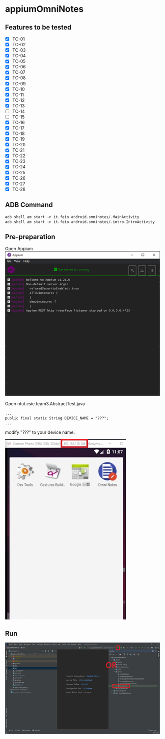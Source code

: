 # appiumOmniNotes

## Features to be tested
* [x] TC-01
* [x] TC-02
* [x] TC-03
* [x] TC-04
* [x] TC-05
* [x] TC-06
* [x] TC-07
* [x] TC-08
* [x] TC-09
* [x] TC-10
* [x] TC-11
* [x] TC-12
* [x] TC-13
* [ ] TC-14
* [ ] TC-15
* [x] TC-16
* [x] TC-17
* [x] TC-18
* [x] TC-19
* [x] TC-20
* [x] TC-21
* [x] TC-22
* [x] TC-23
* [x] TC-24
* [x] TC-25
* [x] TC-26
* [x] TC-27
* [x] TC-28

## ADB Command
```
adb shell am start -n it.feio.android.omninotes/.MainActivity
adb shell am start -n it.feio.android.omninotes/.intro.IntroActivity
```

## Pre-preparation
Open Appium
![Appium](img/Appium.jpg)

Open ntut.csie.team3.AbstractTest.java
```
...
public final static String DEVICE_NAME = "???";
...
```
modify "???" to your device name.

![DeviceName](img/DeviceName.jpg)

## Run
![Execute](img/Execute.jpg)
